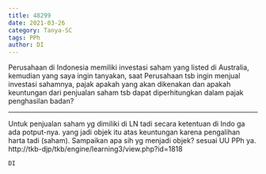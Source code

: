 ```yaml
---
title: 48299
date: 2021-03-26
category: Tanya-SC
tags: PPh
author: DI
---
```


Perusahaan di Indonesia memiliki investasi saham yang listed di Australia, kemudian yang saya ingin tanyakan, saat Perusahaan tsb ingin menjual investasi sahamnya, pajak apakah yang akan dikenakan dan apakah keuntungan dari penjualan saham tsb dapat diperhitungkan dalam pajak penghasilan badan?

---

Untuk penjualan saham yg dimiliki di LN tadi secara ketentuan di Indo ga ada potput-nya. yang jadi objek itu atas keuntungan karena pengalihan harta tadi (saham). Sampaikan apa sih yg menjadi objek? sesuai UU PPh ya. http://tkb-djp/tkb/engine/learning3/view.php?id=1818

`DI`
